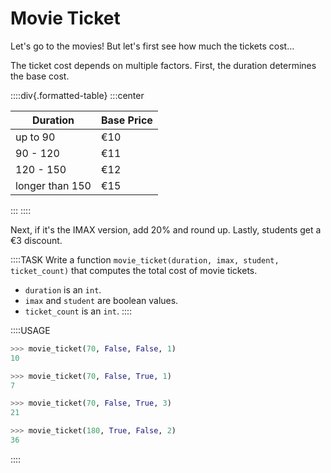 # Movie Ticket

Let's go to the movies!
But let's first see how much the tickets cost&hellip;

The ticket cost depends on multiple factors.
First, the duration determines the base cost.

::::div{.formatted-table}
:::center

| Duration | Base Price |
| -------- | ---------- |
| up to 90  | &euro;10 |
| 90 - 120  | &euro;11 |
| 120 - 150  | &euro;12 |
| longer than 150  | &euro;15 |

:::
::::

Next, if it's the IMAX version, add 20% and round up.
Lastly, students get a &euro;3 discount.

::::TASK
Write a function `movie_ticket(duration, imax, student, ticket_count)` that computes the total cost of movie tickets.

* `duration` is an `int`.
* `imax` and `student` are boolean values.
* `ticket_count` is an `int`.
::::

::::USAGE

```python
>>> movie_ticket(70, False, False, 1)
10

>>> movie_ticket(70, False, True, 1)
7

>>> movie_ticket(70, False, True, 3)
21

>>> movie_ticket(180, True, False, 2)
36
```

::::
